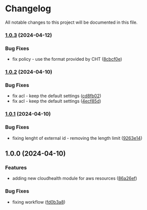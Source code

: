# Changelog

All notable changes to this project will be documented in this file.

### [1.0.3](https://github.com/axetrading/terraform-aws-cloudhealth/compare/v1.0.2...v1.0.3) (2024-04-12)


### Bug Fixes

* fix policy - use the format provided by CHT ([8cbcf0e](https://github.com/axetrading/terraform-aws-cloudhealth/commit/8cbcf0e2838880942a395f340ec287be2115df38))

### [1.0.2](https://github.com/axetrading/terraform-aws-cloudhealth/compare/v1.0.1...v1.0.2) (2024-04-10)


### Bug Fixes

* fix acl - keep the default settings ([cd8fb02](https://github.com/axetrading/terraform-aws-cloudhealth/commit/cd8fb02e9eeb67d68efbf9e8851a97349b52f99d))
* fix acl - keep the default settings ([4ecf85d](https://github.com/axetrading/terraform-aws-cloudhealth/commit/4ecf85d63851214a2952e95adf94194f6d4cd85a))

### [1.0.1](https://github.com/axetrading/terraform-aws-cloudhealth/compare/v1.0.0...v1.0.1) (2024-04-10)


### Bug Fixes

* fixing lenght of external id - removing the length limit ([9263e14](https://github.com/axetrading/terraform-aws-cloudhealth/commit/9263e145a17c9fe04242a34dc96b9b73638e2da0))

## 1.0.0 (2024-04-10)


### Features

* adding new cloudhealth module for aws resources ([86a26ef](https://github.com/axetrading/terraform-aws-cloudhealth/commit/86a26ef96c09e5b3b73201f87b88a7c76fc48557))


### Bug Fixes

* fixing workflow ([fd0b3a8](https://github.com/axetrading/terraform-aws-cloudhealth/commit/fd0b3a8a05b1c67c60df5bf089c9d7c935f48744))
